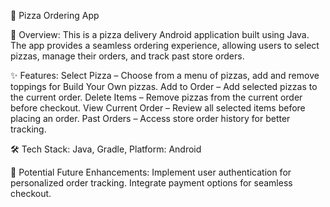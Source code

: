 🍕 Pizza Ordering App

📱 Overview: 
This is a pizza delivery Android application built using Java. The app provides a seamless ordering experience, allowing users to select pizzas, manage their orders, and track past store orders.

✨ Features: 
Select Pizza – Choose from a menu of pizzas, add and remove toppings for Build Your Own pizzas. 
Add to Order – Add selected pizzas to the current order.
Delete Items – Remove pizzas from the current order before checkout.
View Current Order – Review all selected items before placing an order.
Past Orders – Access store order history for better tracking.

🛠️ Tech Stack: 
Java, Gradle, 
Platform: Android

🚀 Potential Future Enhancements: 
Implement user authentication for personalized order tracking.
Integrate payment options for seamless checkout.

